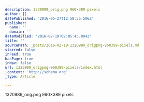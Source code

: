 ```yaml
---
description: 1320989_orig.png 960×389 pixels
author: []
datePublished: '2016-05-27T12:58:55.506Z'
publisher:
  name: ''
  domain: ''
dateModified: '2016-02-19T02:05:45.894Z'
title: ''
sourcePath: _posts/2016-02-18-1320989_origpng-960389-pixels.md
starred: false
inFeed: true
hasPage: true
inNav: false
url: 1320989_origpng-960389-pixels/index.html
_context: 'http://schema.org'
_type: Article

---
```

1320989\_orig.png 960×389 pixels

<article style=""></article>